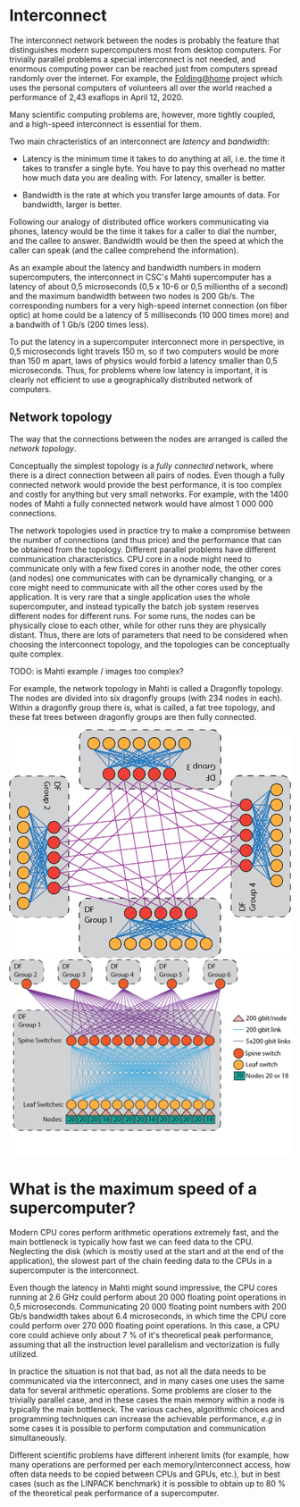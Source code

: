 <!-- Includes material from "Supercomputing" online-course (https://www.futurelearn.com/courses/supercomputing/)
by Edinburgh Supercomputing Center (EPCC), licensed under Creative Commons SA-BY -->


# Interconnect

The interconnect network between the nodes is probably the feature that
distinguishes modern supercomputers most from desktop computers. For
trivially parallel problems a special interconnect is not needed, and
enormous computing power can be reached just from computers spread randomly
over the internet. For example, the
[Folding@home](https://foldingathome.org/) project which uses the
personal computers of volunteers all over the world reached a performance of
2,43 exaflops in April 12, 2020.

Many scientific computing problems are, however, more tightly coupled,
and a high-speed interconnect is essential for them.

Two main chracteristics of an interconnect are *latency* and
*bandwidth*:

* Latency is the minimum time it takes to do anything at all,
  i.e. the time it takes to transfer a single byte. You have to pay this
  overhead no matter how much data you are dealing with. For latency,
  smaller is better.

* Bandwidth is the rate at which you transfer large amounts of
  data. For bandwidth, larger is better.

Following our analogy of distributed office workers communicating via phones,
latency would be the time it takes for a caller to dial the number, and
the callee to answer. Bandwidth would be then the speed at which the
caller can speak (and the callee comprehend the information).

As an example about the latency and bandwidth numbers in modern
supercomputers, the interconnect in CSC's Mahti supercomputer has
a latency of about 0,5 microseconds (0,5 x 10-6 or 0,5 millionths of a
second) and the maximum bandwidth between two nodes is 200 Gb/s. The
corresponding numbers for a very high-speed internet connection (on
fiber optic) at home could be a latency of 5 milliseconds (10 000
times more) and a bandwith of 1 Gb/s (200 times less).

To put the latency in a supercomputer interconnect more in perspective,
in 0,5 microseconds light travels 150 m, so if two computers would
be more than 150 m apart, laws of physics would forbid a latency
smaller than 0,5 microseconds. Thus, for problems where low latency is
important, it is clearly not efficient to use a geographically
distributed network of computers.


## Network topology

The way that the connections between the nodes are arranged is called
the *network topology*.

Conceptually the simplest topology is a *fully connected* network,
where there is a direct connection between all pairs of nodes. Even
though a fully connected network would provide the best performance, it
is too complex and costly for anything but very small networks. For example,
with the 1400 nodes of Mahti a fully connected network
would have almost 1 000 000 connections.

The network topologies used in practice try to make a compromise
between the number of connections (and thus price) and the performance that
can be obtained from the topology. Different parallel problems have
different communication characteristics. CPU core in a node might need to
communicate only with a few fixed cores in another node, the other
cores (and nodes) one communicates with can be dynamically changing,
or a core might need to communicate with all the other cores used by
the application. It is very rare that a single application uses the whole
supercomputer, and instead typically the batch job system reserves different
nodes for different runs. For some runs, the nodes can be physically
close to each other, while for other runs they are physically distant. Thus,
there are lots of parameters that need to be considered when choosing
the interconnect topology, and the topologies can be conceptually quite
complex.

TODO: is Mahti example / images too complex?

For example, the network topology in Mahti is called a Dragonfly topology.
The nodes are divided into six dragonfly groups (with 234 nodes in
each). Within a dragonfly group there is, what is called, a fat tree topology,
and these fat trees between dragonfly groups are then fully connected.

![Dragonfly topology in Mahti](images/mahti_df_ex.png)
![Dragonfly topology in Mahti](images/mahti_df.png)


# What is the maximum speed of a supercomputer?

Modern CPU cores perform arithmetic operations extremely fast, and the
main bottleneck is typically how fast we can feed data to the
CPU. Neglecting the disk (which is mostly used at the start and at the
end of the application), the slowest part of the chain feeding data to
the CPUs in a supercomputer is the interconnect.

Even though the latency in Mahti might sound impressive, the CPU cores
running at 2.6 GHz could perform about 20 000 floating point operations in
0,5 microseconds. Communicating 20 000 floating point numbers with 200
Gb/s bandwidth takes about 6.4 microseconds, in which time the CPU
core could perform over 270 000 floating point operations. In this
case, a CPU core could achieve only about 7 % of it's theoretical peak
performance, assuming that all the instruction level parallelism and
vectorization is fully utilized.

In practice the situation is not that bad, as not all the data needs to be
communicated via the interconnect, and in many cases one uses the same
data for several arithmetic operations. Some problems are closer to
the trivially parallel case, and in these cases the main memory within a node
is typically the main bottleneck. The various caches,
algorithmic choices and programming techniques can increase the
achievable performance, *e.g* in some cases it is possible to perform
computation and communication simultaneously.

Different scientific problems have different inherent limits (for
example, how many operations are performed per each memory/interconnect
access, how often data needs to be copied between CPUs and GPUs, etc.), but in
best cases (such as the LINPACK benchmark) it is possible to obtain up to 80 %
of the theoretical peak performance of a supercomputer.
